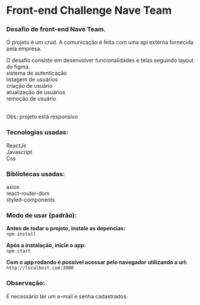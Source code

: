 <h1>Front-end Challenge Nave Team</h1>

<h3>Desafio de front-end Nave Team.</h3>

O projeto é um crud. A comunicação é feita com uma api externa fornecida pela empresa.

O desafio consiste em desenvolver funcionalidades e telas seguindo layout do figma.<br/>
sistema de autenticação<br/>
listagem de usuários<br/>
criação de usuário<br/> 
atualização de usuários<br/>
remoção de usuário<br/><br/>

Obs: projeto está responsivo

<h3>Tecnologias usadas:</h3>
ReactJs<br/>
Javascript<br/>
Css

<h3>Bibliotecas usadas:</h3>
axios<br/>
react-router-dom<br/>
styled-components

<h3>Modo de usar (padrão):</h3>

<b>Antes de rodar o projeto, instale as depencias:</b><br/>
`npm install`
  
<b>Após a instalação, inicie o app:</b><br/>
  `npm start`

<b>Com o app rodando é possível acessar pelo navegador utilizando a url:</b><br/>
`http://localhost.com:3000`

<h3>Observação:</h3>
É necessário ter um e-mail e senha cadastrados.
